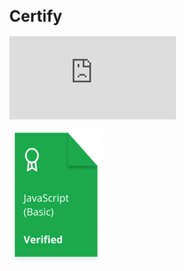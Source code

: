 # Certify
![HackerRank Certificate Javascript_Basic](https://github.com/thannhf/Certify/blob/main/Javascript_Basic/javascript_basic_certificate.pdf)

![HackerRank Certificate](https://github.com/thannhf/Certify/blob/main/Javascript_Basic/unnamed.png)